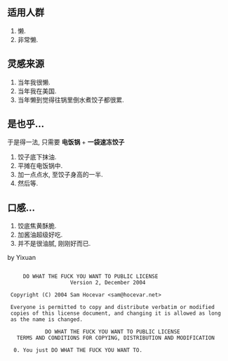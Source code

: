 ## 适用人群
1. 懒.
2. 非常懒.

## 灵感来源
1. 当年我很懒.
2. 当年我在美国.
3. 当年懒到觉得往锅里倒水煮饺子都很累.

## 是也乎...
于是得一法, 只需要 **电饭锅** + **一袋速冻饺子**
1. 饺子底下抹油.
2. 平摊在电饭锅中.
3. 加一点点水, 至饺子身高的一半.
4. 然后等.

## 口感...
1. 饺底焦黄酥脆.
2. 加酱油超级好吃.
3. 并不是很油腻, 刚刚好而已.


by Yixuan 

```

     DO WHAT THE FUCK YOU WANT TO PUBLIC LICENSE 
                    Version 2, December 2004 

 Copyright (C) 2004 Sam Hocevar <sam@hocevar.net> 

 Everyone is permitted to copy and distribute verbatim or modified 
 copies of this license document, and changing it is allowed as long 
 as the name is changed. 

            DO WHAT THE FUCK YOU WANT TO PUBLIC LICENSE 
   TERMS AND CONDITIONS FOR COPYING, DISTRIBUTION AND MODIFICATION 

  0. You just DO WHAT THE FUCK YOU WANT TO.
  
  ```
